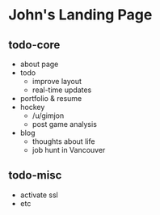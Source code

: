 # John's Landing Page

## todo-core

- about page
- todo
  - improve layout
  - real-time updates
- portfolio & resume
- hockey
  - /u/gimjon
  - post game analysis
- blog
  - thoughts about life
  - job hunt in Vancouver

## todo-misc
- activate ssl
- etc
